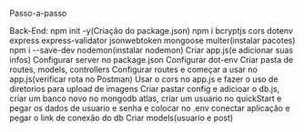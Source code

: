 Passo-a-passo

Back-End:
    npm init -y(Criação do package.json)
    npm i bcryptjs cors dotenv express express-validator jsonwebtoken mongoose multer(instalar pacotes)
    npm i --save-dev nodemon(instalar nodemon)
    Criar app.js(e adicionar suas infos)
    Configurar server no package.json
    Configurar dot-env
    Criar pasta de routes, models, controllers
    Configurar routes e começar a usar no app.js(verificar rota no Postman)
    Usar o cors no app.js e fazer o uso de diretorios para upload de imagens
    Criar pastar config e adicioar o db.js, criar um banco novo no mongodb atlas, criar um usuario no quickStart e pegar os dados de usuario e senha e colocar no .env
        conectar aplicação e pegar o link de conexão do db
    Criar models(usuario e post)
